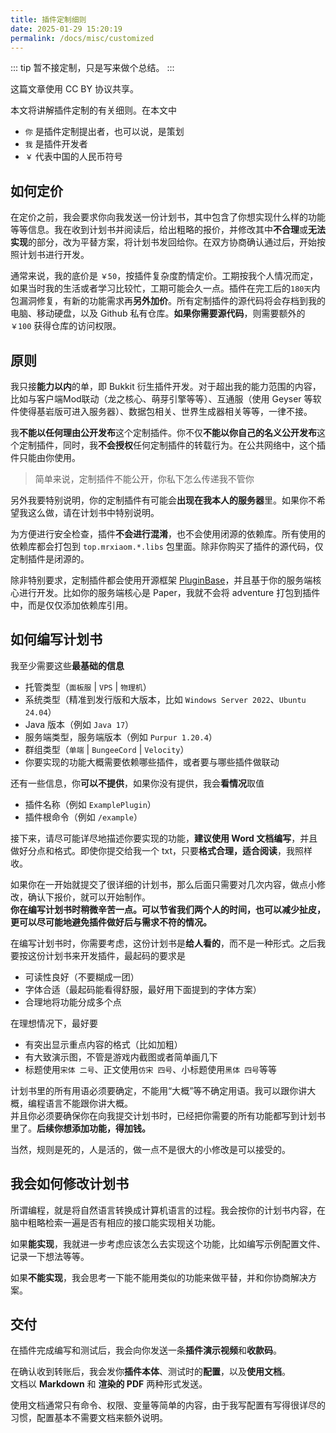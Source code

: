 ```yaml
---
title: 插件定制细则
date: 2025-01-29 15:20:19
permalink: /docs/misc/customized
---
```


::: tip
暂不接定制，只是写来做个总结。
:::

这篇文章使用 CC BY 协议共享。

本文将讲解插件定制的有关细则。在本文中
+ `你` 是插件定制提出者，也可以说，是策划
+ `我` 是插件开发者
+ `￥` 代表中国的人民币符号

## 如何定价

在定价之前，我会要求你向我发送一份计划书，其中包含了你想实现什么样的功能等等信息。我在收到计划书并阅读后，给出粗略的报价，并修改其中**不合理**或**无法实现**的部分，改为平替方案，将计划书发回给你。在双方协商确认通过后，开始按照计划书进行开发。

通常来说，我的底价是 `￥50`，按插件复杂度酌情定价。工期按我个人情况而定，如果当时我的生活或者学习比较忙，工期可能会久一点。插件在完工后的`180天`内包漏洞修复，有新的功能需求再**另外加价**。所有定制插件的源代码将会存档到我的电脑、移动硬盘，以及 Github 私有仓库。**如果你需要源代码**，则需要额外的 `￥100` 获得仓库的访问权限。

## 原则

我只接**能力以内**的单，即 Bukkit 衍生插件开发。对于超出我的能力范围的内容，比如与客户端Mod联动（龙之核心、萌芽引擎等等）、互通服（使用 Geyser 等软件使得基岩版可进入服务器）、数据包相关、世界生成器相关等等，一律不接。

我**不能以任何理由公开发布**这个定制插件。你不仅**不能以你自己的名义公开发布**这个定制插件，同时，我**不会授权**任何定制插件的转载行为。在公共网络中，这个插件只能由你使用。

> 简单来说，定制插件不能公开，你私下怎么传递我不管你

另外我要特别说明，你的定制插件有可能会**出现在我本人的服务器**里。如果你不希望我这么做，请在计划书中特别说明。

为方便进行安全检查，插件**不会进行混淆**，也不会使用闭源的依赖库。所有使用的依赖库都会打包到 `top.mrxiaom.*.libs` 包里面。除非你购买了插件的源代码，仅定制插件是闭源的。

除非特别要求，定制插件都会使用开源框架 [PluginBase](https://github.com/MrXiaoM/PluginBase)，并且基于你的服务端核心进行开发。比如你的服务端核心是 Paper，我就不会将 adventure 打包到插件中，而是仅仅添加依赖库引用。

## 如何编写计划书

我至少需要这些**最基础的信息**
+ 托管类型（`面板服` | `VPS` | `物理机`）
+ 系统类型（精准到发行版和大版本，比如 `Windows Server 2022`、`Ubuntu 24.04`）
+ Java 版本（例如 `Java 17`）
+ 服务端类型，服务端版本（例如 `Purpur 1.20.4`）
+ 群组类型（`单端` | `BungeeCord` | `Velocity`）
+ 你要实现的功能大概需要依赖哪些插件，或者要与哪些插件做联动

还有一些信息，你**可以不提供**，如果你没有提供，我会**看情况**取值
+ 插件名称（例如 `ExamplePlugin`）
+ 插件根命令（例如 `/example`）

接下来，请尽可能详尽地描述你要实现的功能，**建议使用 Word 文档编写**，并且做好分点和格式。即使你提交给我一个 txt，只要**格式合理，适合阅读**，我照样收。

如果你在一开始就提交了很详细的计划书，那么后面只需要对几次内容，做点小修改，确认下报价，就可以开始制作。  
**你在编写计划书时稍微辛苦一点。可以节省我们两个人的时间，也可以减少扯皮，更可以尽可能地避免插件做好后与需求不符的情况。**

在编写计划书时，你需要考虑，这份计划书是**给人看的**，而不是一种形式。之后我要按这份计划书来开发插件，最起码的要求是
+ 可读性良好（不要糊成一团）
+ 字体合适（最起码能看得舒服，最好用下面提到的字体方案）
+ 合理地将功能分成多个点

在理想情况下，最好要
+ 有突出显示重点内容的格式（比如加粗）
+ 有大致演示图，不管是游戏内截图或者简单画几下
+ 标题使用`宋体 二号`、正文使用`仿宋 四号`、小标题使用`黑体 四号`等等

计划书里的所有用语必须要确定，不能用“大概”等不确定用语。我可以跟你讲大概，编程语言不能跟你讲大概。  
并且你必须要确保你在向我提交计划书时，已经把你需要的所有功能都写到计划书里了。**后续你想添加功能，得加钱。**

当然，规则是死的，人是活的，做一点不是很大的小修改是可以接受的。

## 我会如何修改计划书

所谓编程，就是将自然语言转换成计算机语言的过程。我会按你的计划书内容，在脑中粗略检索一遍是否有相应的接口能实现相关功能。

如果**能实现**，我就进一步考虑应该怎么去实现这个功能，比如编写示例配置文件、记录一下想法等等。

如果**不能实现**，我会思考一下能不能用类似的功能来做平替，并和你协商解决方案。

## 交付

在插件完成编写和测试后，我会向你发送一条**插件演示视频**和**收款码**。

在确认收到转账后，我会发你**插件本体**、测试时的**配置**，以及**使用文档**。  
文档以 **Markdown** 和 **渲染的 PDF** 两种形式发送。

使用文档通常只有命令、权限、变量等简单的内容，由于我写配置有写得很详尽的习惯，配置基本不需要文档来额外说明。

